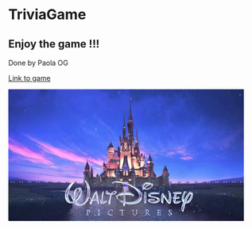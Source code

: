 # TriviaGame
## Enjoy the game !!!
Done by Paola OG

[Link to game](https://paolaog.github.io/TriviaGame/index/index.html)

![Image of Disney](https://github.com/PaolaOG/TriviaGame/blob/master/assets/images/Disney.jpg)
